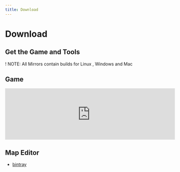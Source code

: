 ```yaml
---
title: Download
---
```


# Download
## Get the Game and Tools 
! NOTE: All Mirrors contain builds for Linux <i class="fa fa-linux"></i>, Windows <i class="fa fa-windows"></i> and Mac <i class="fa fa-apple"></i>

## Game
<iframe frameborder="0" src="https://itch.io/embed/11342?linkback=true&amp;link_color=1BB3E9" width="552" height="167"></iframe>

## Map Editor
- [bintray](https://bintray.com/glportal/glportal_releases)
